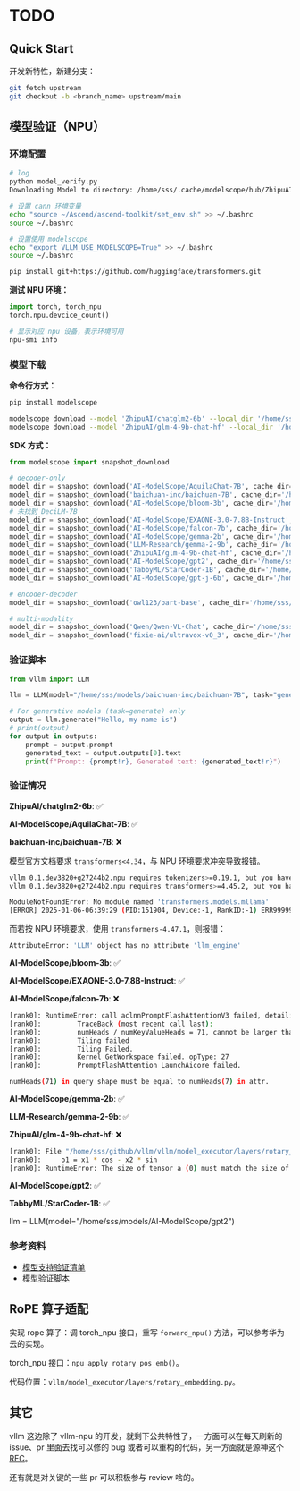 # TODO

## Quick Start

开发新特性，新建分支：

```bash
git fetch upstream
git checkout -b <branch_name> upstream/main
```

## 模型验证（NPU）

### 环境配置

```bash
# log
python model_verify.py
Downloading Model to directory: /home/sss/.cache/modelscope/hub/ZhipuAI/chatglm2-6b

# 设置 cann 环境变量
echo "source ~/Ascend/ascend-toolkit/set_env.sh" >> ~/.bashrc
source ~/.bashrc

# 设置使用 modelscope
echo "export VLLM_USE_MODELSCOPE=True" >> ~/.bashrc
source ~/.bashrc

pip install git+https://github.com/huggingface/transformers.git
```

**测试 NPU 环境：**

```python
import torch, torch_npu
torch.npu.devcice_count()
```

```bash
# 显示对应 npu 设备，表示环境可用
npu-smi info
```

### 模型下载

**命令行方式：**

```bash
pip install modelscope

modelscope download --model 'ZhipuAI/chatglm2-6b' --local_dir '/home/sss/models/ZhipuAI/chatglm2-6b' # 已验证
modelscope download --model 'ZhipuAI/glm-4-9b-chat-hf' --local_dir '/home/sss/models/ZhipuAI/glm-4-9b-chat-hf'
```

**SDK 方式：**

```python
from modelscope import snapshot_download

# decoder-only
model_dir = snapshot_download('AI-ModelScope/AquilaChat-7B', cache_dir='/home/sss/models')
model_dir = snapshot_download('baichuan-inc/baichuan-7B', cache_dir='/home/sss/models') # pip install "transformers<4.34" -U
model_dir = snapshot_download('AI-ModelScope/bloom-3b', cache_dir='/home/sss/models')
# 未找到 DeciLM-7B
model_dir = snapshot_download('AI-ModelScope/EXAONE-3.0-7.8B-Instruct', cache_dir='/home/sss/models')
model_dir = snapshot_download('AI-ModelScope/falcon-7b', cache_dir='/home/sss/models')
model_dir = snapshot_download('AI-ModelScope/gemma-2b', cache_dir='/home/sss/models')
model_dir = snapshot_download('LLM-Research/gemma-2-9b', cache_dir='/home/sss/models')
model_dir = snapshot_download('ZhipuAI/glm-4-9b-chat-hf', cache_dir='/home/sss/models')
model_dir = snapshot_download('AI-ModelScope/gpt2', cache_dir='/home/sss/models')
model_dir = snapshot_download('TabbyML/StarCoder-1B', cache_dir='/home/sss/models')
model_dir = snapshot_download('AI-ModelScope/gpt-j-6b', cache_dir='/home/sss/models')

# encoder-decoder
model_dir = snapshot_download('owl123/bart-base', cache_dir='/home/sss/models')

# multi-modality
model_dir = snapshot_download('Qwen/Qwen-VL-Chat', cache_dir='/home/sss/models')
model_dir = snapshot_download('fixie-ai/ultravox-v0_3', cache_dir='/home/sss/models')
```

### 验证脚本

```python
from vllm import LLM

llm = LLM(model="/home/sss/models/baichuan-inc/baichuan-7B", task="generate", trust_remote_code=True)

# For generative models (task=generate) only
output = llm.generate("Hello, my name is")
# print(output)
for output in outputs:
    prompt = output.prompt
    generated_text = output.outputs[0].text
    print(f"Prompt: {prompt!r}, Generated text: {generated_text!r}")
```

### 验证情况

**ZhipuAI/chatglm2-6b**: ✅

**AI-ModelScope/AquilaChat-7B**: ✅

**baichuan-inc/baichuan-7B**: ❌

模型官方文档要求 `transformers<4.34`，与 NPU 环境要求冲突导致报错。

```bash
vllm 0.1.dev3820+g27244b2.npu requires tokenizers>=0.19.1, but you have tokenizers 0.13.3 which is incompatible.
vllm 0.1.dev3820+g27244b2.npu requires transformers>=4.45.2, but you have transformers 4.33.3 which is incompatible.

ModuleNotFoundError: No module named 'transformers.models.mllama'
[ERROR] 2025-01-06-06:39:29 (PID:151904, Device:-1, RankID:-1) ERR99999 UNKNOWN applicaiton exception
```

而若按 NPU 环境要求，使用 `transformers-4.47.1`，则报错：

```bash
AttributeError: 'LLM' object has no attribute 'llm_engine'
```

**AI-ModelScope/bloom-3b**: ✅

**AI-ModelScope/EXAONE-3.0-7.8B-Instruct**: ✅

**AI-ModelScope/falcon-7b**: ❌

```bash
[rank0]: RuntimeError: call aclnnPromptFlashAttentionV3 failed, detail:EZ1001: [PID: 179252] 2025-01-08-02:11:31.602.007 PromptFlashAttention LaunchAicore failed.
[rank0]:         TraceBack (most recent call last):
[rank0]:         numHeads / numKeyValueHeads = 71, cannot be larger than 64[FUNC:SetTilingHeadNumRatio][FILE:prompt_flash_attention_tiling.cpp][LINE:1445]
[rank0]:         Tiling failed
[rank0]:         Tiling Failed.
[rank0]:         Kernel GetWorkspace failed. opType: 27
[rank0]:         PromptFlashAttention LaunchAicore failed.

numHeads(71) in query shape must be equal to numHeads(7) in attr.
```

**AI-ModelScope/gemma-2b**: ✅

**LLM-Research/gemma-2-9b**: ✅

**ZhipuAI/glm-4-9b-chat-hf**: ❌

```bash
[rank0]: File "/home/sss/github/vllm/vllm/model_executor/layers/rotary_embedding.py", line 66, in _apply_rotary_emb
[rank0]:     o1 = x1 * cos - x2 * sin
[rank0]: RuntimeError: The size of tensor a (0) must match the size of tensor b (64) at non-singleton dimension 2
```

**AI-ModelScope/gpt2**: ✅

**TabbyML/StarCoder-1B**: ✅

llm = LLM(model="/home/sss/models/AI-ModelScope/gpt2")

### 参考资料

- [<u>模型支持验证清单</u>](https://github.com/cosdt/vllm/tree/main/model_support)
- [<u>模型验证脚本</u>](https://docs.vllm.ai/en/stable/models/supported_models.html#modelscope)

## RoPE 算子适配

实现 rope 算子：调 torch_npu 接口，重写 `forward_npu()` 方法，可以参考华为云的实现。

torch_npu 接口：`npu_apply_rotary_pos_emb()`。

代码位置：`vllm/model_executor/layers/rotary_embedding.py`。

## 其它

vllm 这边除了 vllm-npu 的开发，就剩下公共特性了，一方面可以在每天刷新的 issue、pr 里面去找可以修的 bug 或者可以重构的代码，另一方面就是源神这个 [<u>RFC</u>](https://github.com/vllm-project/vllm/issues/11162)。

还有就是对关键的一些 pr 可以积极参与 review 啥的。
